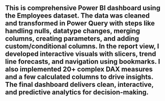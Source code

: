 ## This is comprehensive Power BI dashboard using the Employees dataset. The data was cleaned and transformed in Power Query with steps like handling nulls, datatype changes, merging columns, creating parameters, and adding custom/conditional columns. In the report view, I developed interactive visuals with slicers, trend line forecasts, and navigation using bookmarks. I also implemented 20+ complex DAX measures and a few calculated columns to drive insights. The final dashboard delivers clean, interactive, and predictive analytics for decision-making.
